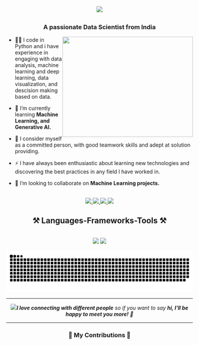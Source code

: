 <h1 align="center">
    <img src="https://readme-typing-svg.herokuapp.com/?font=Righteous&size=35&center=true&vCenter=true&width=500&height=70&duration=4000&lines=Hi+There!+👋++I'm+Abeed;" />
</h1>
<h3 align="center">A passionate Data Scientist from India</h3>

<img align="right" height="270" width="352" src="https://digitalogy.co/blog/wp-content/uploads/2019/06/Hiring-Data-Scientists.gif" />


- 👨‍💻 I code in Python and i have experience in engaging with data analysis, machine learning and deep learning, data visualization, and descision making based on data.

- 🌱 I’m currently learning **Machine Learning, and Generative AI.**

- 🔭 I consider myself as a committed person, with good teamwork skills and adept at solution providing.

- ⚡ I have always been enthusiastic about learning new technologies and discovering the best practices in any field I have worked in.

- 👯 I’m looking to collaborate on **Machine Learning projects.**

<br/>

</div>
 
<div align="center"> 
  <a href="mailto:pedro.sales.mohammedabeed786@gmail.com">
    <img src="https://img.shields.io/badge/Gmail-333333?style=for-the-badge&logo=gmail&logoColor=red" />
  </a>
  <a href="https://www.linkedin.com/in/abeed-mohammed-7883011b4/" target="_blank">
    <img src="https://img.shields.io/badge/LinkedIn-0077B5?style=for-the-badge&logo=linkedin&logoColor=white" target="_blank" />
  </a>
  <a href="https://www.instagram.com/abeed_abuu/?hl=en" target="_blank">
     <img src="https://img.shields.io/badge/Instagram-FF5722?style=for-the-badge&logo=instagram&logoColor=white" target="_blank" /> <!-- sqlite, safari, google-chrome are other good icon options -->
  </a>
  <a href="https://x.com/AbeedMohammed3" target="_blank">
    <img src="https://img.shields.io/badge/Twitter-0077B6?style=for-the-badge&logo=x&logoColor=black" target="_blank" />
  </a>
</div>

<h2 align="center">⚒️ Languages-Frameworks-Tools ⚒️</h2>
<br/>
<div align="center">
    <img src="https://skillicons.dev/icons?i=html,css,cpp,python,mysql,github,git,flask,aws,azure,discord"/>
    <img src="https://skillicons.dev/icons?i=opencv,matlab,pycharm,tensorflow,vscode,windows,cmake,sklearn,pytorch" /><br>

<br/>

<div align="center">
  <img alt="snake eating my contributions" src="https://raw.githubusercontent.com/salesp07/salesp07/output/github-contribution-grid-snake.svg" />
  
  <br/>
</div>

<hr/>

<footer>
  <em>
    <img
      src="https://media.giphy.com/media/LnQjpWaON8nhr21vNW/giphy.gif"
      width="50"
    /><b>I love connecting with different people</b> so if you want to say
    <b>hi, I'll be happy to meet you more!</b> 🤝</em
  >
</footer>

<hr/>
<h3>🐍 My Contributions 🐍</h3>
